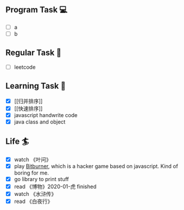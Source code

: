 

## Program Task  💻
- [ ] a
- [ ] b

## Regular Task  🤡
- [ ] leetcode

## Learning Task 🎯
- [x] [[归并排序]]
- [x] [[快速排序]]
- [x] javascript handwrite code
- [x] java class and object

## Life 🏄
- [x] watch 《叶问》
- [x] play [Bitburner](https://github.com/danielyxie/bitburner), which is a hacker game based on javascript. Kind of boring for me.
- [x] go library to print stuff
- [x] read 《博物》2020-01-虎 finished
- [x] watch 《水浒传》
- [x] read 《白夜行》